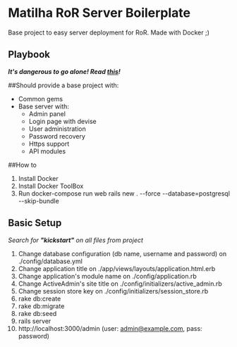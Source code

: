 # Matilha RoR Server Boilerplate 

Base project to easy server deployment for RoR.
Made with Docker ;)

## Playbook
***It's dangerous to go alone! Read [this](https://github.com/matilhaestudio/dev-playbook)!***

##Should provide a base project with:
- Common gems
- Base server with:
	- Admin panel
	- Login page with devise
	- User administration
	- Password recovery
	- Https support
	- API modules
	


##How to

1. Install Docker
2. Install Docker ToolBox
3. Run docker-compose run web rails new . --force --database=postgresql --skip-bundle

## Basic Setup
_Search for **"kickstart"** on all files from project_

1. Change database configuration (db name, username and password) on ./config/database.yml
2. Change application title on ./app/views/layouts/application.html.erb
3. Change application's module name on ./config/application.rb
4. Change ActiveAdmin's site title on ./config/initializers/active_admin.rb
5. Change session store key on ./config/initializers/session_store.rb
6. rake db:create
7. rake db:migrate
8. rake db:seed
9. rails server
10. http://localhost:3000/admin (user: admin@example.com, pass: password)
